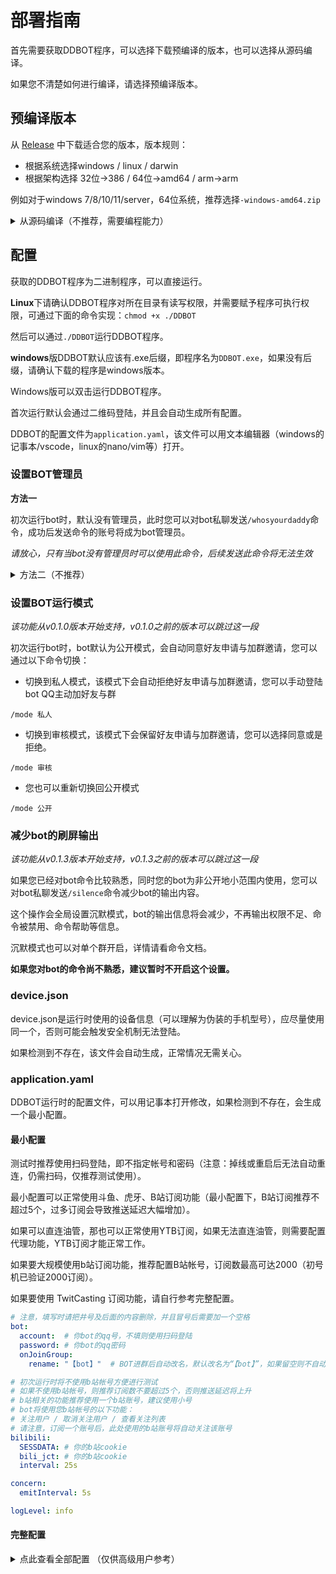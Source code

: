 # 部署指南

首先需要获取DDBOT程序，可以选择下载预编译的版本，也可以选择从源码编译。

如果您不清楚如何进行编译，请选择预编译版本。

## 预编译版本

从 [Release](https://github.com/Sora233/DDBOT/releases) 中下载适合您的版本，版本规则：

- 根据系统选择windows / linux / darwin
- 根据架构选择 32位->386 / 64位->amd64 / arm->arm

例如对于windows 7/8/10/11/server，64位系统，推荐选择`-windows-amd64.zip`

<details>
<summary>从源码编译（不推荐，需要编程能力）</summary>

## 从源码编译

首先安装go，go >= 1.17

然后执行下面的命令

```
make build

# 如果没有安装make程序，则用下面的命令编译
go build
```

</details>

## 配置

获取的DDBOT程序为二进制程序，可以直接运行。

**Linux**下请确认DDBOT程序对所在目录有读写权限，并需要赋予程序可执行权限，可通过下面的命令实现：`chmod +x ./DDBOT`

然后可以通过`./DDBOT`运行DDBOT程序。

**windows**版DDBOT默认应该有.exe后缀，即程序名为`DDBOT.exe`，如果没有后缀，请确认下载的程序是windows版本。

Windows版可以双击运行DDBOT程序。

首次运行默认会通过二维码登陆，并且会自动生成所有配置。

DDBOT的配置文件为`application.yaml`，该文件可以用文本编辑器（windows的记事本/vscode，linux的nano/vim等）打开。

### 设置BOT管理员

**方法一**

初次运行bot时，默认没有管理员，此时您可以对bot私聊发送`/whosyourdaddy`命令，成功后发送命令的账号将成为bot管理员。

*请放心，只有当bot没有管理员时可以使用此命令，后续发送此命令将无法生效*

<details>
<summary>方法二（不推荐）</summary>

bot未运行时，执行以下命令。

```shell
./DDBOT --set-admin 你的QQ号码
```

</details>

### 设置BOT运行模式

*该功能从v0.1.0版本开始支持，v0.1.0之前的版本可以跳过这一段*

初次运行bot时，bot默认为公开模式，会自动同意好友申请与加群邀请，您可以通过以下命令切换：

- 切换到私人模式，该模式下会自动拒绝好友申请与加群邀请，您可以手动登陆bot QQ主动加好友与群

```shell
/mode 私人
```

- 切换到审核模式，该模式下会保留好友申请与加群邀请，您可以选择同意或是拒绝。

```shell
/mode 审核
```

- 您也可以重新切换回公开模式

```shell
/mode 公开
```

### 减少bot的刷屏输出

*该功能从v0.1.3版本开始支持，v0.1.3之前的版本可以跳过这一段*

如果您已经对bot命令比较熟悉，同时您的bot为非公开地小范围内使用，您可以对bot私聊发送`/silence`命令减少bot的输出内容。

这个操作会全局设置沉默模式，bot的输出信息将会减少，不再输出权限不足、命令被禁用、命令帮助等信息。

沉默模式也可以对单个群开启，详情请看命令文档。

**如果您对bot的命令尚不熟悉，建议暂时不开启这个设置。**

### device.json

device.json是运行时使用的设备信息（可以理解为伪装的手机型号），应尽量使用同一个，否则可能会触发安全机制无法登陆。

如果检测到不存在，该文件会自动生成，正常情况无需关心。

### application.yaml

DDBOT运行时的配置文件，可以用记事本打开修改，如果检测到不存在，会生成一个最小配置。

#### 最小配置

测试时推荐使用扫码登陆，即不指定帐号和密码（注意：掉线或重启后无法自动重连，仍需扫码，仅推荐测试使用）。

最小配置可以正常使用斗鱼、虎牙、B站订阅功能（最小配置下，B站订阅推荐不超过5个，过多订阅会导致推送延迟大幅增加）。

如果可以直连油管，那也可以正常使用YTB订阅，如果无法直连油管，则需要配置代理功能，YTB订阅才能正常工作。

如果要大规模使用b站订阅功能，推荐配置B站帐号，订阅数最高可达2000（初号机已验证2000订阅）。

如果要使用 TwitCasting 订阅功能，请自行参考完整配置。

```yaml
# 注意，填写时请把井号及后面的内容删除，并且冒号后需要加一个空格
bot:
  account:  # 你bot的qq号，不填则使用扫码登陆
  password: # 你bot的qq密码
  onJoinGroup:
    rename: "【bot】"  # BOT进群后自动改名，默认改名为“【bot】”，如果留空则不自动改名

# 初次运行时将不使用b站帐号方便进行测试
# 如果不使用b站帐号，则推荐订阅数不要超过5个，否则推送延迟将上升
# b站相关的功能推荐使用一个b站账号，建议使用小号
# bot将使用您b站帐号的以下功能：
# 关注用户 / 取消关注用户 / 查看关注列表
# 请注意，订阅一个账号后，此处使用的b站账号将自动关注该账号
bilibili:
  SESSDATA: # 你的b站cookie
  bili_jct: # 你的b站cookie
  interval: 25s

concern:
  emitInterval: 5s

logLevel: info

```

#### 完整配置

<details>
<summary> 点此查看全部配置 （仅供高级用户参考） </summary>

```yaml
bot:
  account: # bot账号
  password: # bot密码
  commandPrefix: "/"     # bot触发命令的前缀，默认为单斜杠 /
  onDisconnected: "exit" # 设置掉线时处理方式，exit为退出，不填或者其他值为尝试重连
  onJoinGroup:
    rename: "【bot】"     # BOT进群后自动改名，默认改名为“【bot】”，如果留空则不自动改名

# 请注意，bot将使用您b站帐号的以下功能，建议使用新注册的小号：
# 关注用户 / 取消关注用户 / 查看关注列表
# 目前支持填cookie和账号两种方式 （选择任意一种方式即可，推荐使用账号密码）
# 若使用账号
    # 直接填入账号密码
# 若使用cookie
    # b站登陆后的cookie字段，从cookie中找到这两个填进去
    # 警告：
    # SESSDATA和bili_jct等价于您的帐号凭证
    # 请绝对不要透露给他人，更不能上传至Github等公开平台
    # 否则将导致您的帐号被盗
# 请注意，订阅一个账号后，此处使用的b站账号将自动关注该账号
bilibili:
  SESSDATA: ""
  bili_jct: ""
  account:  # 你的b站账号 （目前不可用）
  password: # 你的b站密码 （目前不可用）
  interval: 25s # 直播状态和动态检测间隔，过快可能导致ip被暂时封禁
  imageMergeMode: "auto" # 设置图片合并模式，支持 "auto" / "only9" / "off"
                         # auto 为默认策略，存在比较刷屏的图片时会合并
                         # only9 表示仅当恰好是9张图片的时候合并
                         # off 表示不合并
  hiddenSub: false    # 是否使用悄悄关注，默认不使用
  unsub: false        # 是否自动取消关注，默认不取消，如果您的b站账号有多个bot同时使用，取消可能导致推送丢失
  minFollowerCap: 0        # 设置订阅的b站用户需要满足至少有多少个粉丝，默认为0，设为-1表示无限制
  disableSub: false        # 禁止ddbot去b站关注帐号，这意味着只能订阅帐号已关注的用户，或者在b站手动关注
  onlyOnlineNotify: false  # 是否不推送Bot离线期间的动态和直播，默认为false表示需要推送，设置为true表示不推送

localPool: # 图片功能，使用本地图库
  imageDir: # 本地路径

loliconPool: # 图片功能，使用api.lolicon.app图库
  apikey:    # 由于该图库更新，此字段不再需要了，留空即可
  cacheMin: 10
  cacheMax: 50
  proxy:

pyProxyPool: # 代理池配置，py代理池 https://github.com/jhao104/proxy_pool
  host: http://127.0.0.1:5010

localProxyPool: # 代理池配置，固定代理
  oversea: # 可翻墙的代理，用于访问YTB或pixiv
    - 127.0.0.1:8888
  mainland: # 不可翻墙的代理，用于直连国内网站
    - 127.0.0.1:8888

# 加入 twitcasting 部分即启用 tc 订阅功能  
# 参阅 https://apiv2-doc.twitcasting.tv/#registration
# 你需要到 https://twitcasting.tv/developer.php 新增一个 App
# 填入所需资料后就可以获取 clientId 和 clientSecret
# 详细: https://www.codenong.com/7d930656a7499340f14a/
twitcasting:
  clientId: abc
  clientSecret: xyz
  # 为防止风控，可选择性广播以下元素
  broadcaster:
    title: false # 标题 (有风控机会)
    created: true # 开播时间
    image: false # 直播封面 (墙内无法获取TC直播封面，建议有代理才开启
  # 自定义名称显示，日文字太多很大机会风控
  # 例如 "(如何显示) 正在直播""
  nameStrategy: "name" # 如何显示名称, name= 显示用户名称, userid= 显示用户ID, both= 显示 "用户名称 (用户ID)"

concern:
  emitInterval: 5s # 订阅的刷新频率，5s表示每5秒刷新一个ID，过快可能导致ip被暂时封禁

imagePool:
  type: "off" # localPool / loliconPool

proxy:
  type: "off" # localProxyPool/ pyProxyPool

debug: # debug模式，只有以下群或qq号可以触发命令
  group:
    - 0
  uin:
    - 0

message-marker: # 是否禁用自动已读功能，true为禁用，false为不禁用，默认为不禁用
  disable: false

qq-logs: # 是否启用在命令行内展示qq聊天内容，true为启用，false为禁用，默认为禁用
  enable: false

dispatch:
  largeNotifyLimit: 50 # 巨量推送的判定配置，默认为50，当大于这个配置时，将增大推送延迟保证账号稳定
notify:
  parallel: 1          # 增加推送消息的并发配置，默认为1以优先保证账号稳定，当出现推送堆积的时候可以尝试调高

template:       # 是否启用模板功能，true为启用，false为禁用，默认为禁用
  enable: false # 需要了解模板请看模板文档
  
autoreply: # 自定义命令自动回复，自定义命令通过模板发送消息，且不支持任何参数，需要同时启用模板功能
  group:   # 需要了解该功能请看模板文档
    command: [ ]
  private:
    command: [ ]

# 重定义命令前缀，优先级高于bot.commandPrefix
# 如果有多个，可填写多项，prefix支持留空，可搭配自定义命令使用
# 例如下面的配置为：<Q命令1> <命令2> </help>
customCommandPrefix:
  命令1: "Q"
  命令2: ""

logLevel: info # 日志等级
```

</details>